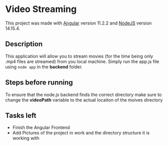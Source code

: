 # Video Streaming

This project was made with [Angular](https://angular.io/) version 11.2.2 and [NodeJS](https://nodejs.org/en/) version 14.15.4. 

## Description

This application will allow you to stream movies (for the time being only .mp4 files are streamed) from you local machine. Simply run the app.js file using `node app` in the **backend** folder. 

## Steps before running

To ensure that the node.js backend finds the correct directory make sure to change the **videoPath** variable to the actual locaiton of the moives directory

## Tasks left
- Finish the Angular Frontend
- Add Pictures of the project in work and the directory structure it is working with
